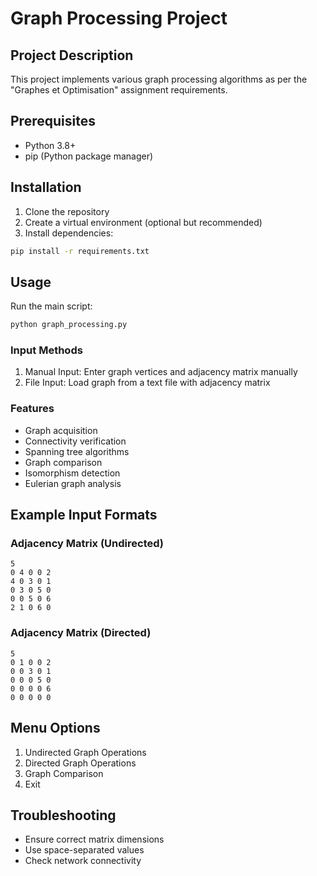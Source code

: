 # Graph Processing Project

## Project Description
This project implements various graph processing algorithms as per the "Graphes et Optimisation" assignment requirements.

## Prerequisites
- Python 3.8+
- pip (Python package manager)

## Installation
1. Clone the repository
2. Create a virtual environment (optional but recommended)
3. Install dependencies:
```bash
pip install -r requirements.txt
```

## Usage
Run the main script:
```bash
python graph_processing.py
```

### Input Methods
1. Manual Input: Enter graph vertices and adjacency matrix manually
2. File Input: Load graph from a text file with adjacency matrix

### Features
- Graph acquisition
- Connectivity verification
- Spanning tree algorithms
- Graph comparison
- Isomorphism detection
- Eulerian graph analysis

## Example Input Formats
### Adjacency Matrix (Undirected)
```
5
0 4 0 0 2
4 0 3 0 1
0 3 0 5 0
0 0 5 0 6
2 1 0 6 0
```

### Adjacency Matrix (Directed)
```
5
0 1 0 0 2
0 0 3 0 1
0 0 0 5 0
0 0 0 0 6
0 0 0 0 0
```

## Menu Options
1. Undirected Graph Operations
2. Directed Graph Operations
3. Graph Comparison
4. Exit

## Troubleshooting
- Ensure correct matrix dimensions
- Use space-separated values
- Check network connectivity
